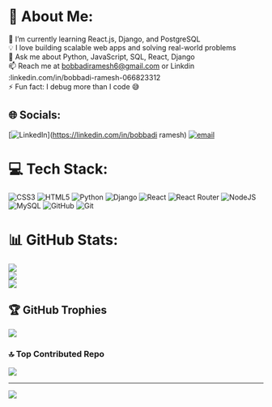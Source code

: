 # 💫 About Me:
🌱 I’m currently learning React.js, Django, and PostgreSQL<br>💡 I love building scalable web apps and solving real-world problems<br>💬 Ask me about Python, JavaScript, SQL, React, Django<br>📫 Reach me at bobbadiramesh6@gmail.com or Linkdin :linkedin.com/in/bobbadi-ramesh-066823312<br>⚡ Fun fact: I debug more than I code 😅


## 🌐 Socials:
[![LinkedIn](linkedin.com/in/bobbadi-ramesh-066823312)](https://linkedin.com/in/bobbadi ramesh) [![email](https://img.shields.io/badge/Email-D14836?logo=gmail&logoColor=white)](mailto:bobbadiramesh6@gmail.com) 

# 💻 Tech Stack:
![CSS3](https://img.shields.io/badge/css3-%231572B6.svg?style=for-the-badge&logo=css3&logoColor=white) ![HTML5](https://img.shields.io/badge/html5-%23E34F26.svg?style=for-the-badge&logo=html5&logoColor=white) ![Python](https://img.shields.io/badge/python-3670A0?style=for-the-badge&logo=python&logoColor=ffdd54) ![Django](https://img.shields.io/badge/django-%23092E20.svg?style=for-the-badge&logo=django&logoColor=white) ![React](https://img.shields.io/badge/react-%2320232a.svg?style=for-the-badge&logo=react&logoColor=%2361DAFB) ![React Router](https://img.shields.io/badge/React_Router-CA4245?style=for-the-badge&logo=react-router&logoColor=white) ![NodeJS](https://img.shields.io/badge/node.js-6DA55F?style=for-the-badge&logo=node.js&logoColor=white) ![MySQL](https://img.shields.io/badge/mysql-4479A1.svg?style=for-the-badge&logo=mysql&logoColor=white) ![GitHub](https://img.shields.io/badge/github-%23121011.svg?style=for-the-badge&logo=github&logoColor=white) ![Git](https://img.shields.io/badge/git-%23F05033.svg?style=for-the-badge&logo=git&logoColor=white)
# 📊 GitHub Stats:
![](https://github-readme-stats.vercel.app/api?username=ramesh-bobbadi&theme=shades-of-purple&hide_border=false&include_all_commits=false&count_private=false)<br/>
![](https://nirzak-streak-stats.vercel.app/?user=ramesh-bobbadi&theme=shades-of-purple&hide_border=false)<br/>
![](https://github-readme-stats.vercel.app/api/top-langs/?username=ramesh-bobbadi&theme=shades-of-purple&hide_border=false&include_all_commits=false&count_private=false&layout=compact)

## 🏆 GitHub Trophies
![](https://github-profile-trophy.vercel.app/?username=ramesh-bobbadi&theme=radical&no-frame=false&no-bg=true&margin-w=4)

### 🔝 Top Contributed Repo
![](https://github-contributor-stats.vercel.app/api?username=ramesh-bobbadi&limit=5&theme=dark&combine_all_yearly_contributions=true)

---
[![](https://visitcount.itsvg.in/api?id=ramesh-bobbadi&icon=0&color=3)](https://visitcount.itsvg.in)

<!-- Proudly created with GPRM ( https://gprm.itsvg.in ) -->

